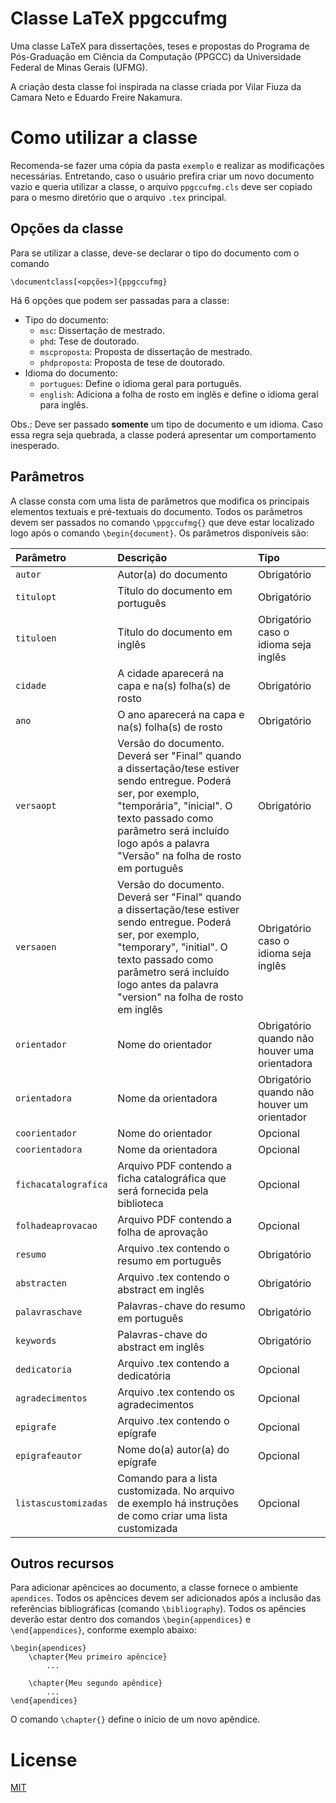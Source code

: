 # Classe LaTeX ppgccufmg
Uma classe LaTeX para dissertações, teses e propostas do Programa de Pós-Graduação em Ciência da Computação (PPGCC) da Universidade Federal de Minas Gerais (UFMG).

A criação desta classe foi inspirada na classe criada por Vilar Fiuza da Camara Neto e Eduardo Freire Nakamura.

# Como utilizar a classe
Recomenda-se fazer uma cópia da pasta ```exemplo``` e realizar as modificações necessárias. Entretando, caso o usuário prefira criar um novo documento vazio e queria utilizar a classe, o arquivo ```ppgccufmg.cls``` deve ser copiado para o mesmo diretório que o arquivo ```.tex``` principal.

## Opções da classe
 Para se utilizar a classe, deve-se declarar o tipo do documento com o comando

    \documentclass[<opções>]{ppgccufmg}

Há 6 opções que podem ser passadas para a classe:
- Tipo do documento:
    - ```msc```: Dissertação de mestrado.
    - ```phd```: Tese de doutorado.
    - ```mscproposta```: Proposta de dissertação de mestrado.
    - ```phdproposta```: Proposta de tese de doutorado.
- Idioma do documento:
    - ```portugues```: Define o idioma geral para português. 
    - ```english```: Adiciona a folha de rosto em inglẽs e define o idioma geral para inglês.

Obs.: Deve ser passado **somente** um tipo de documento e um idioma. Caso essa regra seja quebrada, a classe poderá apresentar um comportamento inesperado.

## Parâmetros
A classe consta com uma lista de parâmetros que modifica os principais elementos textuais e pré-textuais do documento. Todos os parâmetros devem ser passados no comando ```\ppgccufmg{}``` que deve estar localizado logo após o comando ```\begin{document}```. Os parâmetros disponíveis são:

| Parâmetro | Descrição | Tipo  |
| :---     | :---      | :--- |
| ```autor``` | Autor(a) do documento | Obrigatório |
| ```titulopt``` | Título do documento em português | Obrigatório |
| ```tituloen``` | Título do documento em inglês | Obrigatório caso o idioma seja inglês |
| ```cidade``` | A cidade aparecerá na capa e na(s) folha(s) de rosto | Obrigatório |
| ```ano``` | O ano aparecerá na capa e na(s) folha(s) de rosto | Obrigatório |
| ```versaopt``` | Versão do documento. Deverá ser "Final" quando a  dissertação/tese estiver sendo entregue. Poderá ser, por exemplo, "temporária", "inicial". O texto passado como parâmetro será incluído logo após a palavra "Versão" na folha de rosto em português | Obrigatório |
| ```versaoen``` | Versão do documento. Deverá  ser "Final" quando a dissertação/tese estiver sendo entregue. Poderá ser, por exemplo, "temporary", "initial". O texto passado como parâmetro será incluído logo antes da palavra "version" na folha de rosto em inglês | Obrigatório caso o idioma seja inglês |
| ```orientador``` | Nome do orientador | Obrigatório quando não houver uma orientadora |
| ```orientadora``` | Nome da orientadora | Obrigatório quando não houver um orientador |
| ```coorientador``` | Nome do orientador | Opcional |
| ```coorientadora``` | Nome da orientadora | Opcional |
| ```fichacatalografica``` | Arquivo PDF contendo a ficha catalográfica que será fornecida pela biblioteca | Opcional |
| ```folhadeaprovacao``` | Arquivo PDF contendo a folha de aprovação | Opcional |
| ```resumo``` | Arquivo .tex contendo o resumo em português | Obrigatório |
| ```abstracten``` | Arquivo .tex contendo o abstract em inglês | Obrigatório |
| ```palavraschave``` | Palavras-chave do resumo em português | Obrigatório |
| ```keywords``` | Palavras-chave do abstract em inglês | Obrigatório |
| ```dedicatoria``` | Arquivo .tex contendo a dedicatória | Opcional
| ```agradecimentos``` | Arquivo .tex contendo os agradecimentos | Opcional |
| ```epigrafe``` | Arquivo .tex contendo o epígrafe | Opcional |
| ```epigrafeautor``` | Nome do(a) autor(a) do epígrafe | Opcional |
| ```listascustomizadas``` | Comando para a lista customizada. No arquivo de exemplo há instruções de como criar uma lista customizada | Opcional |


## Outros recursos
Para adicionar apêncices ao documento, a classe fornece o ambiente ```apendices```. Todos os apêncices devem ser adicionados após a inclusão das referências bibliográficas (comando ```\bibliography```). Todos os apêncies deverão estar dentro dos comandos ```\begin{appendices}``` e ```\end{appendices}```, conforme exemplo abaixo:

    \begin{apendices}
        \chapter{Meu primeiro apêncice}
            ...
        
        \chapter{Meu segundo apêndice}
            ...
    \end{apendices}

O comando ```\chapter{}``` define o início de um novo apêndice.

# License
[MIT](https://choosealicense.com/licenses/mit)